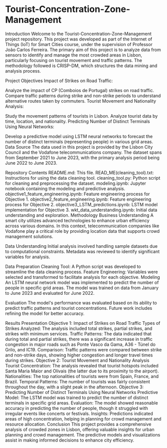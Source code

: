 # Tourist-Concentration-Zone-Management

Introduction
Welcome to the Tourist-Concentration-Zone-Management project repository. This project was developed as part of the Internet of Things (IoT) for Smart Cities course, under the supervision of Professor João Carlos Ferreira. The primary aim of this project is to analyze data from sensors to identify and manage the most crowded areas in Lisbon, particularly focusing on tourist movement and traffic patterns. The methodology followed is CRISP-DM, which structures the data mining and analysis process.

Project Objectives
Impact of Strikes on Road Traffic:

Analyze the impact of CP (Comboios de Portugal) strikes on road traffic.
Compare traffic patterns during strike and non-strike periods to understand alternative routes taken by commuters.
Tourist Movement and Nationality Analysis:

Study the movement patterns of tourists in Lisbon.
Analyze tourist data by time, location, and nationality.
Predicting Number of Distinct Terminals Using Neural Networks:

Develop a predictive model using LSTM neural networks to forecast the number of distinct terminals (representing people) in various grid areas.
Data Source
The data used in this project is provided by the Lisbon City Council and the Vodafone telecommunications company. The dataset spans from September 2021 to June 2023, with the primary analysis period being June 2022 to June 2023.

Repository Contents
README.md: This file.
READ_ME(cleaning_tool).txt: Instructions for using the data cleaning tool.
cleaning_tool.py: Python script for cleaning and preprocessing the dataset.
modeling.ipynb: Jupyter notebook containing the modeling and predictive analysis.
objective1_feature_engineering.ipynb: Feature engineering process for Objective 1.
objective2_feature_engineering.ipynb: Feature engineering process for Objective 2.
objective3_LSTM_predictions.ipynb: LSTM model implementation for Objective 3.
wkt_data_understanding.ipynb: Initial data understanding and exploration.
Methodology
Business Understanding
A smart city utilizes advanced technologies to enhance urban efficiency across various domains. In this context, telecommunication companies like Vodafone play a critical role by providing location data that supports crowd management solutions.

Data Understanding
Initial analysis involved handling sample datasets due to computational constraints. Metadata was reviewed to identify significant variables for analysis.

Data Preparation
Cleaning Tool: A Python script was developed to streamline the data cleaning process.
Feature Engineering: Variables were selected and transformed to facilitate analysis for each objective.
Modeling
An LSTM neural network model was implemented to predict the number of people in specific grid areas. The model was trained on data from January to June 2023 and evaluated for June 2022.

Evaluation
The model's performance was evaluated based on its ability to predict traffic patterns and tourist concentrations. Future work includes refining the model for better accuracy.

Results Presentation
Objective 1: Impact of Strikes on Road Traffic
Types of Strikes Analyzed: The analysis included total strikes, partial strikes, and strikes with minimum services.
Traffic Patterns: The data indicated that during total and partial strikes, there was a significant increase in traffic congestion in major roads such as Ponte Vasco da Gama, A36 - Túnel do Grilo, and IC19.
Comparison: Traffic patterns were compared between strike and non-strike days, showing higher congestion and longer travel times during strikes.
Objective 2: Tourist Movement and Nationality Analysis
Tourist Concentration: The analysis revealed that tourist hotspots included Santa Maria Maior and Olivais (the latter due to its proximity to the airport).
Nationalities: The top nationalities of tourists were from Spain, France, and Brazil.
Temporal Patterns: The number of tourists was fairly consistent throughout the day, with a slight peak in the afternoon.
Objective 3: Predicting Number of Distinct Terminals Using Neural Networks
Predictive Model: The LSTM model was trained to predict the number of distinct terminals in specific grid areas.
Evaluation: The model showed reasonable accuracy in predicting the number of people, though it struggled with irregular events like concerts or festivals.
Insights: Predictions indicated areas of high concentration, helping in planning for crowd management and resource allocation.
Conclusion
This project provides a comprehensive analysis of crowded zones in Lisbon, offering valuable insights for urban planning and crowd management. The predictive models and visualizations assist in making informed decisions to enhance city efficiency.
